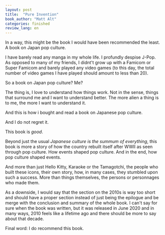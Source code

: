 ```yaml
---
layout: post
title:  "Pure Invention"
book_author: "Matt Alt"
categories: finished
review_lang: en
---
```


In a way, this might be the book I would have been recommended the least. A book on Japan pop culture.

I have barely read any manga in my whole life. I profundly despise J-Pop. As opposed to many of my friends, I didnt't grow up with a Famicom or Super Famicom and barely played any video games (to this day, the total number of video games I have played should amount to less than 20).

So a book on Japan pop culture? Me?

The thing is, I love to understand how things work. Not in the sense, things that surround me and I want to understand better. The more alien a thing is to me, the more I want to understand it.

And this is how i bought and read a book on Japanese pop culture.

And I do not regret it.

This book is *good*.

Beyond just the usual *Japanese culture is the summum of everything*, this book is more a story of how the country rebuilt itself after WWII as seen through pop culture. How events shaped pop culture. And in the end, how pop culture shaped events.

And more than just Hello Kitty, Karaoke or the Tamagotchi, the people who built these icons, their own story, how, in many cases, they stumbled upon such a success. More than things themselves, the persons or personnages who made them.

As a downside, I would say that the section on the 2010s is way too short and should have a proper section instead of just being the epilogue and be merge with the conclusion and summary of the whole book. I can't say for sure when the book was written, but it was released in June 2020 and in many ways, 2010 feels like a lifetime ago and there should be more to say about that decade.

Final word: I do recommend this book.